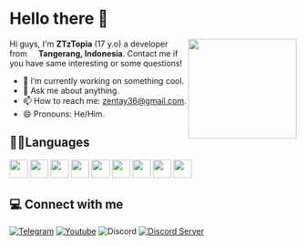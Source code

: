 # Hello there 👋

<img align="right" src="https://media.giphy.com/media/f6hnhHkks8bk4jwjh3/giphy.gif" width="190" height="175" />

Hi guys, I'm **ZTzTopia** (17 y.o) a developer from <img src="https://cdn.discordapp.com/attachments/773831752271527946/912953010408271902/323372.png" width="12" /> **Tangerang, Indonesia**. Contact me if you have same interesting or some questions!
- 🔭 I’m currently working on something cool.<!-- - 🌱 I’m currently learning ?? -->
- 💬 Ask me about anything.
- 📫 How to reach me: [zentay36@gmail.com](mailto:zentay36@gmail.com).
- 😄 Pronouns: He/Him.

## 🧑‍💻Languages
<div align="left">
 <img src="https://cdn.jsdelivr.net/gh/devicons/devicon@develop/icons/c/c-original.svg" width="32" />
 <img src="https://cdn.jsdelivr.net/gh/devicons/devicon@develop/icons/cplusplus/cplusplus-original.svg" width="32" />
 <img src="https://cdn.jsdelivr.net/gh/devicons/devicon@develop/icons/csharp/csharp-original.svg" width="32" />
 <img src="https://cdn.jsdelivr.net/gh/devicons/devicon@develop/icons/php/php-original.svg" width="32" />
 <img src="https://cdn.jsdelivr.net/gh/devicons/devicon@develop/icons/java/java-original.svg" width="32" />
 <img src="https://cdn.jsdelivr.net/gh/devicons/devicon@develop/icons/kotlin/kotlin-original.svg" width="32" />
 <img src="https://cdn.jsdelivr.net/gh/devicons/devicon@develop/icons/javascript/javascript-original.svg" width="32" />
 <img src="https://cdn.jsdelivr.net/gh/devicons/devicon@develop/icons/typescript/typescript-original.svg" width="32" />
 <img src="https://cdn.jsdelivr.net/gh/devicons/devicon@develop/icons/rust/rust-plain.svg" width="32" />
</div>

<!--## ⚡ My stats
<div align="left">
    <img width="390" alt="🦑" src="https://github.com/ZTzTopia/ZTzTopia/blob/master/metrics.plugin.activity.svg">
    <img width="390" alt="🦑" src="https://github.com/ZTzTopia/ZTzTopia/blob/master/metrics.classic.svg">
    <img width="390" alt="🦑" src="https://github.com/ZTzTopia/ZTzTopia/blob/master/metrics.plugin.wakatime.svg">
    <img width="390" alt="🦑" src="https://github.com/ZTzTopia/ZTzTopia/blob/master/metrics.plugin.leetcode.svg">
</div>-->

## 💻 Connect with me
[![Telegram](https://img.shields.io/badge/-Telegram-0088cc?style=flat-square&logo=telegram&logoColor=white)](https://t.me/ztztopia)
[![Youtube](https://img.shields.io/badge/-Youtube-c4302b?style=flat-square&logo=youtube&logoColor=white)](https://youtube.com/c/ZTzTopia702)
![Discord](https://img.shields.io/badge/-ztz%232105-7289da?style=flat-square&logo=discord&logoColor=white)
[![Discord Server](https://img.shields.io/badge/-Discord%20Server-7289da?style=flat-square&logo=discord&logoColor=white)](https://discord.gg/W6CssGTTK6)

<!--
**ZTzTopia/ZTzTopia** is a ✨ _special_ ✨ repository because its `README.md` (this file) appears on your GitHub profile.

Here are some ideas to get you started:

- 🔭 I’m currently working on ...
- 🌱 I’m currently learning ...
- 👯 I’m looking to collaborate on ...
- 🤔 I’m looking for help with ...
- 💬 Ask me about ...
- 📫 How to reach me: ...
- 😄 Pronouns: ...
- ⚡ Fun fact: ...
-->
